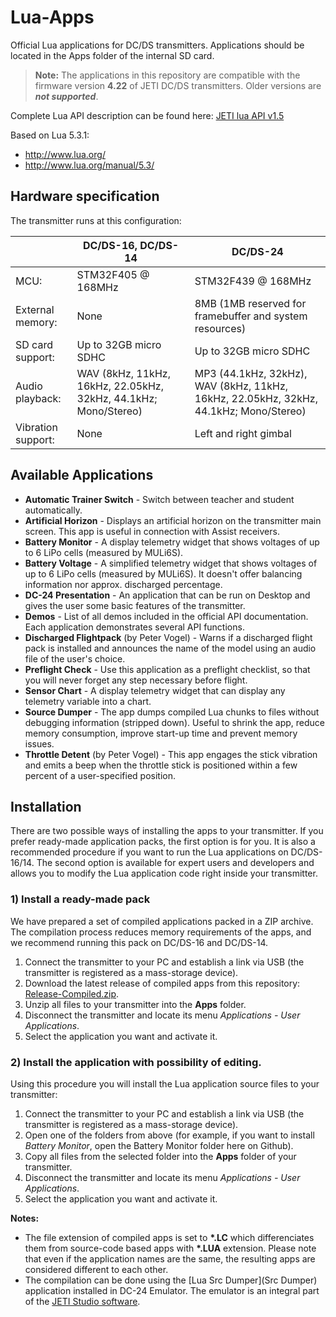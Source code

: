 # Lua-Apps 
Official Lua applications for DC/DS transmitters. Applications should be located in the Apps folder of the internal SD card.
>**Note:** The applications in this repository are compatible with the firmware version **4.22** of JETI DC/DS transmitters. Older versions are **_not supported_**.


Complete Lua API description can be found here: [JETI lua API v1.5](Doc/JETI%20DCDS_Lua_API_1.5.pdf)

Based on Lua 5.3.1:
- http://www.lua.org/
- http://www.lua.org/manual/5.3/


## Hardware specification
The transmitter runs at this configuration:

|  | DC/DS-16, DC/DS-14 | DC/DS-24 |
| --- | --- | --- | 
| MCU: | STM32F405 @ 168MHz | STM32F439 @ 168MHz |
| External memory: | None | 8MB (1MB reserved for framebuffer and system resources) |
| SD card support: | Up to 32GB micro SDHC  | Up to 32GB micro SDHC |
| Audio playback: | WAV (8kHz, 11kHz, 16kHz, 22.05kHz, 32kHz, 44.1kHz; Mono/Stereo) | MP3 (44.1kHz, 32kHz), WAV (8kHz, 11kHz, 16kHz, 22.05kHz, 32kHz, 44.1kHz; Mono/Stereo) |
| Vibration support: | None | Left and right gimbal |


## Available Applications
 - **Automatic Trainer Switch** - Switch between teacher and student automatically. 
 - **Artificial Horizon** - Displays an artificial horizon on the transmitter main screen. This app is useful in connection with Assist receivers. 
 - **Battery Monitor** - A display telemetry widget that shows voltages of up to 6 LiPo cells (measured by MULi6S).
 - **Battery Voltage** - A simplified telemetry widget that shows voltages of up to 6 LiPo cells (measured by MULi6S). It doesn't offer balancing information nor approx. discharged percentage.
 - **DC-24 Presentation** - An application that can be run on Desktop and gives the user some basic features of the transmitter.
 - **Demos** - List of all demos included in the official API documentation. Each application demonstrates several API functions.
 - **Discharged Flightpack** (by Peter Vogel) - Warns if a discharged flight pack is installed and announces the name of the model using an audio file of the user's choice.  
 - **Preflight Check** - Use this application as a preflight checklist, so that you will never forget any step necessary before flight.  
 - **Sensor Chart** - A display telemetry widget that can display any telemetry variable into a chart.  
 - **Source Dumper** - The app dumps compiled Lua chunks to files without debugging information (stripped down). Useful to shrink the app, reduce memory consumption, improve start-up time and prevent memory issues. 
 - **Throttle Detent** (by Peter Vogel) - This app engages the stick vibration and emits a beep when the throttle stick is positioned within a few percent of a user-specified position. 

##  Installation
There are two possible ways of installing the apps to your transmitter. If you prefer ready-made application packs, the first option is for you. It is also a recommended procedure if you want to run the Lua applications on DC/DS-16/14. 
The second option is available for expert users and developers and allows you to modify the Lua application code right inside your transmitter.  

### 1) Install a ready-made pack
We have prepared a set of compiled applications packed in a ZIP archive. The compilation process reduces memory requirements of the apps, and we recommend running this pack on DC/DS-16 and DC/DS-14.
1. Connect the transmitter to your PC and establish a link via USB (the transmitter is registered as a mass-storage device).
2. Download the latest release of compiled apps from this repository: [Release-Compiled.zip](Release-Compiled.zip).
3. Unzip all files to your transmitter into the **Apps** folder.
4. Disconnect the transmitter and locate its menu *Applications - User Applications*.
5. Select the application you want and activate it.

### 2) Install the application with possibility of editing.
Using this procedure you will install the Lua application source files to your transmitter:
1. Connect the transmitter to your PC and establish a link via USB (the transmitter is registered as a mass-storage device).
2. Open one of the folders from above (for example, if you want to install *Battery Monitor*, open the Battery Monitor folder here on Github).
3. Copy all files from the selected folder into the **Apps** folder of your transmitter.
4. Disconnect the transmitter and locate its menu *Applications - User Applications*.
5. Select the application you want and activate it.


**Notes:**
- The file extension of compiled apps is set to **\*.LC** which differenciates them from source-code based apps with **\*.LUA** extension. Please note that even if the application names are the same, the resulting apps are considered different to each other.  
- The compilation can be done using the [Lua Src Dumper](Src Dumper) application installed in DC-24 Emulator. The emulator is an integral part of the [JETI Studio software](http://www.jetimodel.com/en/JETI-Studio-2/).
